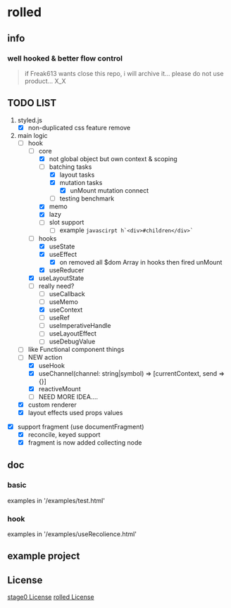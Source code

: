 
# rolled
## info
### well hooked & better flow control
> if Freak613 wants close this repo, i will archive it...
> please do not use product... X_X


## TODO LIST

1. styled.js
    - [x] non-duplicated css feature remove
2. main logic
    - [ ] hook
      - [ ] core 
        - [x] not global object but own context & scoping
        - [ ] batching tasks
          - [x] layout tasks
          - [x] mutation tasks
            - [x] unMount mutation connect  
          - [ ] testing benchmark
        - [x] memo
        - [x] lazy
        - [ ] slot support
          - [ ] example ```javascirpt h`<div>#children</div>` ```
      - [ ] hooks
        - [x] useState
        - [x] useEffect
          - [x] on removed all $dom Array in hooks then fired unMount
        - [x] useReducer
      - [x] useLayoutState
      - [ ] really need?
        - [ ] useCallback
        - [ ] useMemo
        - [x] useContext
        - [ ] useRef
        - [ ] useImperativeHandle
        - [ ] useLayoutEffect
        - [ ] useDebugValue
    - [ ] like Functional component things
    - [ ] NEW action
      - [x] useHook
      - [x] useChannel(channel: string|symbol) => [currentContext, send => {}]
      - [x] reactiveMount
      - [ ] NEED MORE IDEA....
    - [x] custom renderer
    - [x] layout effects used props values
  - [x] support fragment (use documentFragment)
    - [x] reconcile, keyed support
    - [x] fragment is now added collecting node
## doc

### basic
examples in '/examples/test.html'

### hook
examples in '/examples/useRecolience.html'

## example project

## License
[stage0 License](https://github.com/Freak613/stage0/blob/master/LICENSE)
[rolled License](https://github.com/CreeJee/rolled/blob/master/LICENSE)
